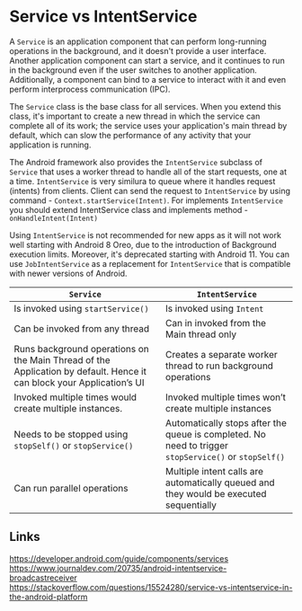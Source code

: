 # Service vs IntentService
A `Service` is an application component that can perform long-running operations in the background, and it doesn't provide a user interface. Another application component can start a service, and it continues to run in the background even if the user switches to another application. Additionally, a component can bind to a service to interact with it and even perform interprocess communication (IPC).

The `Service` class is the base class for all services. When you extend this class, it's important to create a new thread in which the service can complete all of its work; the service uses your application's main thread by default, which can slow the performance of any activity that your application is running.

The Android framework also provides the `IntentService` subclass of `Service` that uses a worker thread to handle all of the start requests, one at a time. `IntentService` is very similura to queue where it handles request (intents) from clients. Client can send the request to `IntentService` by using command - `Context.startService(Intent)`. For implements `IntentService` you should extend IntentService class and implements method - `onHandleIntent(Intent)`

Using `IntentService` is not recommended for new apps as it will not work well starting with Android 8 Oreo, due to the introduction of Background execution limits. Moreover, it's deprecated starting with Android 11. You can use `JobIntentService` as a replacement for `IntentService` that is compatible with newer versions of Android.

| `Service`  | `IntentService`  |
|---|---|
| Is invoked using `startService()`  | Is invoked using `Intent` |
| Can be invoked from any thread  | Can in invoked from the Main thread only  |
| Runs background operations on the Main Thread of the Application by default. Hence it can block your Application’s UI  | Creates a separate worker thread to run background operations  |
| Invoked multiple times would create multiple instances.  |  Invoked multiple times won’t create multiple instances |
| Needs to be stopped using `stopSelf()` or `stopService()`  | Automatically stops after the queue is completed. No need to trigger `stopService()` or `stopSelf()`  |
| Can run parallel operations  | Multiple intent calls are automatically queued and they would be executed sequentially |

## Links
https://developer.android.com/guide/components/services  
https://www.journaldev.com/20735/android-intentservice-broadcastreceiver  
https://stackoverflow.com/questions/15524280/service-vs-intentservice-in-the-android-platform  
